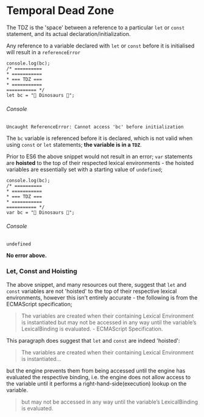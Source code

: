 # Temporal Dead Zone

The TDZ is the 'space' between a reference to a particular `let` or `const` statement, and its actual declaration/initialization.

Any reference to a variable declared with `let` or `const` before it is initialised will result in a `referenceError`

```
console.log(bc);
/* ==========
* ===========
* === TDZ ===
* ===========
=========== */
let bc = "🦕 Dinosaurs 🦖";
```

###### Console

```
Uncaught ReferenceError: Cannot access 'bc' before initialization
```

The `bc` variable is referenced before it is declared, which is not valid when using `const` or `let` statements; **the variable is in a `TDZ`**.

Prior to ES6 the above snippet would not result in an error; `var` statements are **hoisted** to the top of their respected lexical environments - the hoisted variables are essentially set with a starting value of `undefined`;

```
console.log(bc);
/* ==========
* ===========
* === TDZ ===
* ===========
=========== */
var bc = "🦕 Dinosaurs 🦖";
```

###### Console

```
undefined
```

**No error above.**

### Let, Const and Hoisting

The above snippet, and many resources out there, suggest that `let` and `const` variables are not 'hoisted' to the top of their respective lexical environments, however this isn't entirely accurate - the following is from the ECMAScript specification;

> The variables are created when their containing Lexical Environment is instantiated but may not be accessed in any way until the variable’s LexicalBinding is evaluated. - ECMAScript Specification.

This paragraph does suggest that `let` and `const` are indeed 'hoisted':

> The variables are created when their containing Lexical Environment is instantiated...

but the engine prevents them from being accessed until the engine has evaluated the respective binding, i.e. the engine does not allow access to the variable until it performs a right-hand-side(execution) lookup on the variable.

> but may not be accessed in any way until the variable’s LexicalBinding is evaluated.
